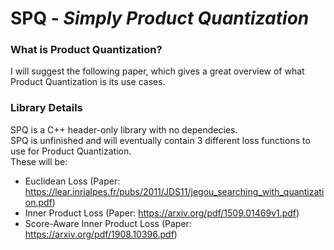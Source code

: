 # SPQ - _Simply Product Quantization_

### What is Product Quantization?
I will suggest the following paper, which gives a great overview of what Product Quantization is its use cases.

### Library Details
SPQ is a C++ header-only library with no dependecies.  
SPQ is unfinished and will eventually contain 3 different loss functions to use for Product Quantization.  
These will be:
- Euclidean Loss (Paper: https://lear.inrialpes.fr/pubs/2011/JDS11/jegou_searching_with_quantization.pdf)
- Inner Product Loss (Paper: https://arxiv.org/pdf/1509.01469v1.pdf)
- Score-Aware Inner Product Loss (Paper: https://arxiv.org/pdf/1908.10396.pdf)




